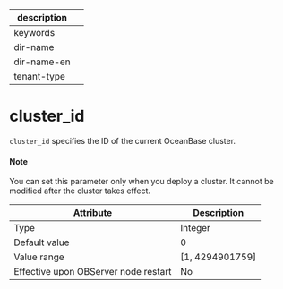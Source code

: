 |description||
|---|---|
|keywords||
|dir-name||
|dir-name-en||
|tenant-type||

cluster_id
===============================

`cluster_id` specifies the ID of the current OceanBase cluster.

  <main id="notice" type='explain'>
    <h4>Note</h4>
    <p>You can set this parameter only when you deploy a cluster. It cannot be modified after the cluster takes effect. </p>
  </main>


| **Attribute** | **Description** |
|------------------|-------------------|
| Type | Integer |
| Default value | 0 |
| Value range | \[1, 4294901759\] |
| Effective upon OBServer node restart | No |


